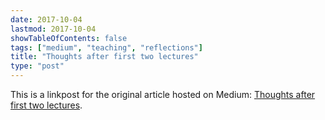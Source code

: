 ```yaml
---
date: 2017-10-04
lastmod: 2017-10-04
showTableOfContents: false
tags: ["medium", "teaching", "reflections"]
title: "Thoughts after first two lectures"
type: "post"
---
```


This is a linkpost for the original article hosted on Medium: [Thoughts after first two lectures](https://medium.com/@lovkush/thoughts-after-first-two-lectures-ac6a8a2ef318). 